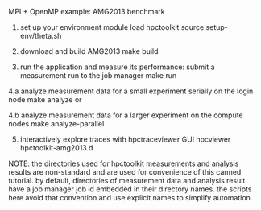 MPI + OpenMP example: AMG2013 benchmark

1. set up your environment
	module load hpctoolkit
	source setup-env/theta.sh

2. download and build AMG2013
	make build

3. run the application and measure its performance: submit a measurement run to the job manager
	make run

4.a analyze measurement data for a small experiment serially on the login node
	make analyze 
or

4.b analyze measurement data for a larger experiment on the compute nodes
	make analyze-parallel

5. interactively explore traces with hpctraceviewer GUI
   	hpcviewer hpctoolkit-amg2013.d

NOTE: the directories used for hpctoolkit measurements and analysis results are non-standard
      and are used for convenience of this canned tutorial. by default, directories of 
      measurement data and analysis result have a job manager job id embedded in their
      directory names. the scripts here avoid that convention and use explicit names to 
      simplify automation. 
